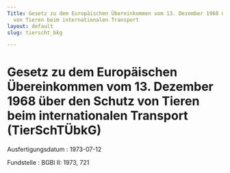 ```yaml
---
Title: Gesetz zu dem Europäischen Übereinkommen vom 13. Dezember 1968 über den Schutz
  von Tieren beim internationalen Transport
layout: default
slug: tierscht_bkg

---
```


# Gesetz zu dem Europäischen Übereinkommen vom 13. Dezember 1968 über den Schutz von Tieren beim internationalen Transport (TierSchTÜbkG)

Ausfertigungsdatum
:   1973-07-12

Fundstelle
:   BGBl II: 1973, 721

